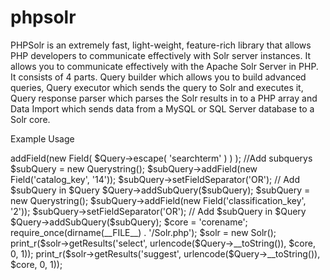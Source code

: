 # phpsolr
PHPSolr is an extremely fast, light-weight, feature-rich library that allows PHP developers to communicate effectively with Solr server instances. It allows you to communicate effectively with the Apache Solr Server in PHP.
It consists of 4 parts. Query builder which allows you to build advanced queries, Query executor which sends the query to Solr and executes it, Query response parser which parses the Solr results in to a PHP array and Data Import which sends data from a MySQL or SQL Server database to a Solr core.

Example Usage
<?php

//Include the required classes or use a autoloader
require_once(dirname(__FILE__) . '/query_string_builder/query_string.php');
require_once(dirname(__FILE__) . '/query_string_builder/field.php');

//Initialize the Query object
$Query = new Querystring();
$Query->addField(new Field( $Query->escape( 'searchterm' ) ) );

//Add subquerys
$subQuery = new  Querystring();
$subQuery->addField(new Field('catalog_key', '14'));
$subQuery->setFieldSeparator('OR');
// Add $subQuery in $Query
$Query->addSubQuery($subQuery);

$subQuery = new  Querystring();
$subQuery->addField(new Field('classification_key', '2'));
$subQuery->setFieldSeparator('OR');
// Add $subQuery in $Query
$Query->addSubQuery($subQuery);

$core = 'corename';

require_once(dirname(__FILE__) . '/Solr.php');
$solr = new Solr();
print_r($solr->getResults('select', urlencode($Query->__toString()), $core, 0, 1));
print_r($solr->getResults('suggest', urlencode($Query->__toString()), $core, 0, 1));

